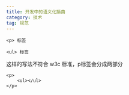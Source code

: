 ```yaml
---
title: 开发中的语义化插曲
category: 技术
tag: 规范
---
```


```
<p> 标签

<ul> 标签
```

这样的写法不符合 w3c 标准，p标签会分成两部分

```
<p>
    <ul></ul>
</p>
```
